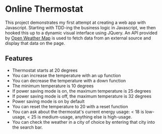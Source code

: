 # Online Thermostat

This project demonstrates my first attempt at creating a web app with Javascript. Starting with TDD-ing the business logic in Javascript, we then hooked this up to a dynamic visual interface using JQuery. An API provided by [Open Weather Map](https://openweathermap.org/) is used to fetch data from an external source and display that data on the page. 

Features
-------

- Thermostat starts at 20 degrees
- You can increase the temperature with an up function
- You can decrease the temperature with a down function
- The minimum temperature is 10 degrees
- If power saving mode is on, the maximum temperature is 25 degrees
- If power saving mode is off, the maximum temperature is 32 degrees
- Power saving mode is on by default
- You can reset the temperature to 20 with a reset function
- You can ask about the thermostat's current energy usage: < 18 is low-usage, < 25 is medium-usage, anything else is high-usage.
- You can check the weather in a city of choice by entering that city into the search bar. 

